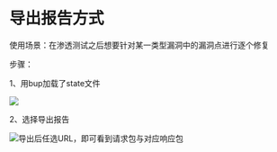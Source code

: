 # 导出报告方式

使用场景：在渗透测试之后想要针对某一类型漏洞中的漏洞点进行逐个修复

步骤：

1、用bup加载了state文件

![](https://gv7.me/articles/2017/how-do-to-submit-148-xss-vulnerabilities/save_report_issues.png)

2、选择导出报告

![&#x5BFC;&#x51FA;&#x540E;&#x4EFB;&#x9009;URL&#xFF0C;&#x5373;&#x53EF;&#x770B;&#x5230;&#x8BF7;&#x6C42;&#x5305;&#x4E0E;&#x5BF9;&#x5E94;&#x54CD;&#x5E94;&#x5305;](https://gv7.me/articles/2017/how-do-to-submit-148-xss-vulnerabilities/request_response.png)

